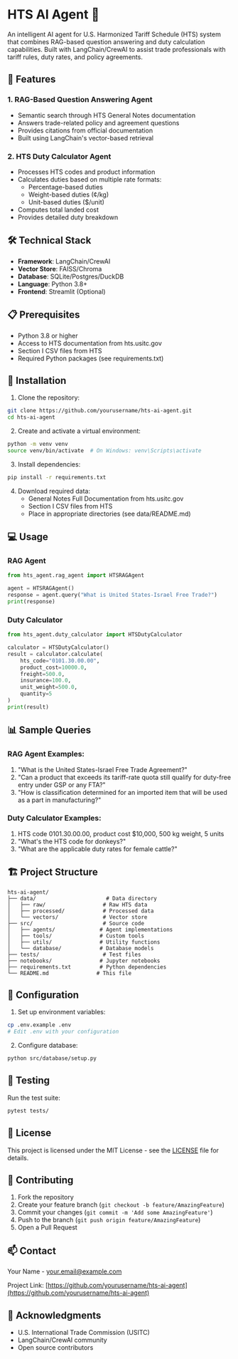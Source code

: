 
# HTS AI Agent 🤖

An intelligent AI agent for U.S. Harmonized Tariff Schedule (HTS) system that combines RAG-based question answering and duty calculation capabilities. Built with LangChain/CrewAI to assist trade professionals with tariff rules, duty rates, and policy agreements.

## 🌟 Features

### 1. RAG-Based Question Answering Agent
- Semantic search through HTS General Notes documentation
- Answers trade-related policy and agreement questions
- Provides citations from official documentation
- Built using LangChain's vector-based retrieval

### 2. HTS Duty Calculator Agent
- Processes HTS codes and product information
- Calculates duties based on multiple rate formats:
  - Percentage-based duties
  - Weight-based duties (¢/kg)
  - Unit-based duties ($/unit)
- Computes total landed cost
- Provides detailed duty breakdown

## 🛠️ Technical Stack

- **Framework**: LangChain/CrewAI
- **Vector Store**: FAISS/Chroma
- **Database**: SQLite/Postgres/DuckDB
- **Language**: Python 3.8+
- **Frontend**: Streamlit (Optional)

## 📋 Prerequisites

- Python 3.8 or higher
- Access to HTS documentation from hts.usitc.gov
- Section I CSV files from HTS
- Required Python packages (see requirements.txt)

## 🚀 Installation

1. Clone the repository:
```bash
git clone https://github.com/yourusername/hts-ai-agent.git
cd hts-ai-agent
```

2. Create and activate a virtual environment:
```bash
python -m venv venv
source venv/bin/activate  # On Windows: venv\Scripts\activate
```

3. Install dependencies:
```bash
pip install -r requirements.txt
```

4. Download required data:
   - General Notes Full Documentation from hts.usitc.gov
   - Section I CSV files from HTS
   - Place in appropriate directories (see data/README.md)

## 💻 Usage

### RAG Agent
```python
from hts_agent.rag_agent import HTSRAGAgent

agent = HTSRAGAgent()
response = agent.query("What is United States-Israel Free Trade?")
print(response)
```

### Duty Calculator
```python
from hts_agent.duty_calculator import HTSDutyCalculator

calculator = HTSDutyCalculator()
result = calculator.calculate(
    hts_code="0101.30.00.00",
    product_cost=10000.0,
    freight=500.0,
    insurance=100.0,
    unit_weight=500.0,
    quantity=5
)
print(result)
```

## 📊 Sample Queries

### RAG Agent Examples:
1. "What is the United States-Israel Free Trade Agreement?"
2. "Can a product that exceeds its tariff-rate quota still qualify for duty-free entry under GSP or any FTA?"
3. "How is classification determined for an imported item that will be used as a part in manufacturing?"

### Duty Calculator Examples:
1. HTS code 0101.30.00.00, product cost $10,000, 500 kg weight, 5 units
2. "What's the HTS code for donkeys?"
3. "What are the applicable duty rates for female cattle?"

## 🏗️ Project Structure

```
hts-ai-agent/
├── data/                      # Data directory
│   ├── raw/                  # Raw HTS data
│   ├── processed/            # Processed data
│   └── vectors/              # Vector store
├── src/                      # Source code
│   ├── agents/              # Agent implementations
│   ├── tools/               # Custom tools
│   ├── utils/               # Utility functions
│   └── database/            # Database models
├── tests/                    # Test files
├── notebooks/               # Jupyter notebooks
├── requirements.txt         # Python dependencies
└── README.md               # This file
```

## 🔧 Configuration

1. Set up environment variables:
```bash
cp .env.example .env
# Edit .env with your configuration
```

2. Configure database:
```bash
python src/database/setup.py
```

## 🧪 Testing

Run the test suite:
```bash
pytest tests/
```

## 📝 License

This project is licensed under the MIT License - see the [LICENSE](LICENSE) file for details.

## 🤝 Contributing

1. Fork the repository
2. Create your feature branch (`git checkout -b feature/AmazingFeature`)
3. Commit your changes (`git commit -m 'Add some AmazingFeature'`)
4. Push to the branch (`git push origin feature/AmazingFeature`)
5. Open a Pull Request

## 📫 Contact

Your Name - your.email@example.com

Project Link: [https://github.com/yourusername/hts-ai-agent](https://github.com/yourusername/hts-ai-agent)

## 🙏 Acknowledgments

- U.S. International Trade Commission (USITC)
- LangChain/CrewAI community
- Open source contributors

